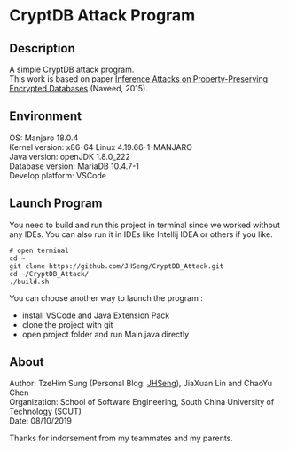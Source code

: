 # CryptDB Attack Program
## Description
A simple CryptDB attack program.  
This work is based on paper [Inference Attacks on Property-Preserving Encrypted Databases](http://cs.brown.edu/~seny/pubs/edb.pdf) (Naveed, 2015).
## Environment
OS: Manjaro 18.0.4  
Kernel version: x86-64 Linux 4.19.66-1-MANJARO  
Java version: openJDK 1.8.0_222  
Database version: MariaDB 10.4.7-1  
Develop platform: VSCode  
## Launch Program
You need to build and run this project in terminal since we worked without any IDEs. You can also run it in IDEs like Intellij IDEA or others if you like.
```
# open terminal
cd ~
git clone https://github.com/JHSeng/CryptDB_Attack.git
cd ~/CryptDB_Attack/
./build.sh
```
You can choose another way to launch the program :
* install VSCode and Java Extension Pack
* clone the project with git
* open project folder and run Main.java directly
## About
Author: TzeHim Sung (Personal Blog: [JHSeng](http://www.cnblogs.com/JHSeng/)), JiaXuan Lin and ChaoYu Chen  
Organization: School of Software Engineering, South China University of Technology (SCUT)  
Date: 08/10/2019  

Thanks for indorsement from my teammates and my parents.